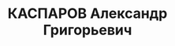 ---
title: КАСПАРОВ Александр Григорьевич
description: 'армянин

  Видный парт. и сов. работник.

  Приговор: ВК ВС СССР, 10.1937 - ИТЛ.

  Реабилитирован (упомянут в приговоре по делу М.Д.Багирова и др.).

  Источники: Сталинский список от 03.10.1937 (Аз.ССР, Кат.2)| Приговор ВКВС СССР,
  26.04.1956 (упоминание).'
---